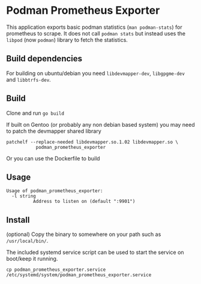 Podman Prometheus Exporter
==========================

This application exports basic podman statistics (`man podman-stats`) for
prometheus to scrape. It does not call `podman stats` but instead uses the
`libpod` (now `podman`) library to fetch the statistics.

Build dependencies
------------------

For building on ubuntu/debian you need `libdevmapper-dev`, `libgpgme-dev` and
`libbtrfs-dev`.

Build
-----

Clone and run `go build`

If built on Gentoo (or probably any non debian based system) you may need to
patch the devmapper shared library

```
patchelf --replace-needed libdevmapper.so.1.02 libdevmapper.so \
           podman_prometheus_exporter
```

Or you can use the Dockerfile to build

Usage
-----

```
Usage of podman_prometheus_exporter:
  -l string
          Address to listen on (default ":9901")
```

Install
-------

(optional) Copy the binary to somewhere on your path such as `/usr/local/bin/`.

The included systemd service script can be used to start the service on
boot/keep it running.

```
cp podman_prometheus_exporter.service /etc/systemd/system/podman_prometheus_exporter.service
```

